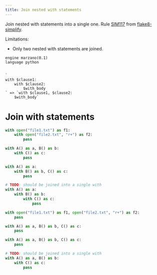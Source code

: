 ```yaml
---
title: Join nested with statements
---
```


Join nested with statements into a single one. Rule [SIM117](https://github.com/MartinThoma/flake8-simplify/issues/35) from [flake8-simplify](https://github.com/MartinThoma/flake8-simplify).

Limitations:
* Only two nested with statements are joined.

```grit
engine marzano(0.1)
language python


`
with $clause1:
    with $clause2:
        $with_body
` => `with $clause1, $clause2:
    $with_body`
```

# Join with statements

```python
with open("file1.txt") as f1:
    with open("file2.txt", "r+") as f2:
        pass

with A() as a, B() as b:
    with C() as c:
        pass

with A() as a:
    with B() as b, C() as c:
        pass

# TODO: should be joined into a single with
with A() as a:
    with B() as b:
        with C() as c:
            pass
```

```python
with open("file1.txt") as f1, open("file2.txt", "r+") as f2:
    pass

with A() as a, B() as b, C() as c:
    pass

with A() as a, B() as b, C() as c:
    pass

# TODO: should be joined into a single with
with A() as a, B() as b:
    with C() as c:
        pass
```
